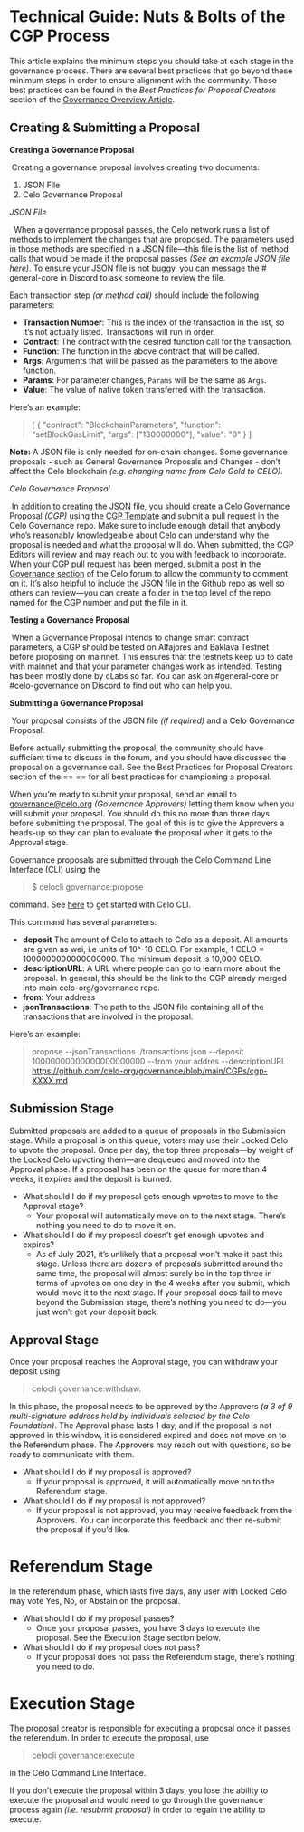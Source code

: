 # Technical Guide: Nuts & Bolts of the CGP Process

This article explains the minimum steps you should take at each stage in the governance process. There are several best practices that go beyond these minimum steps in order to ensure alignment with the community. Those best practices can be found in the *Best Practices for Proposal Creators* section of the [Governance Overview Article](https://github.com/celo-org/governance/blob/main/README.md).

## Creating & Submitting a Proposal
**Creating a Governance Proposal**

&nbsp;Creating a governance proposal involves creating two documents:
1. JSON File
2. Celo Governance Proposal

*JSON File*

&nbsp;
When a governance proposal passes, the Celo network runs a list of methods to implement the changes that are proposed. The parameters used in those methods are specified in a JSON file—this file is the list of method calls that would be made if the proposal passes *(See an example JSON file [here](https://github.com/celo-org/celo-proposals/blob/master/CGPs/0024/mainnet.json))*. To ensure your JSON file is not buggy, you can message the #​​general-core in Discord to ask someone to review the file.

Each transaction step *(or method call)* should include the following parameters:
- **Transaction Number**: This is the index of the transaction in the list, so it’s not actually listed.  Transactions will run in order.
- **Contract**: The contract with the desired function call for the transaction.
- **Function**: The function in the above contract that will be called.
- **Args**: Arguments that will be passed as the parameters to the above function.
- **Params**: For parameter changes, `Params` will be the same as `Args`.
- **Value**: The value of native token transferred with the transaction.

Here’s an example:
> [
{
  "contract": "BlockchainParameters",
  "function": "setBlockGasLimit",
  "args": ["130000000"],
  "value": "0"
}
]

**Note:** A JSON file is only needed for on-chain changes. Some governance proposals - such as General Governance Proposals and Changes - don’t affect the Celo blockchain *(e.g. changing name from Celo Gold to CELO)*.

*Celo Governance Proposal*

&nbsp;In addition to creating the JSON file, you should create a Celo Governance Proposal *(CGP)* using the [CGP Template](https://github.com/celo-org/governance/blob/main/CGPs/cgp-template.md) and submit a pull request in the Celo Governance repo. Make sure to include enough detail that anybody who’s reasonably knowledgeable about Celo can understand why the proposal is needed and what the proposal will do. When submitted, the CGP Editors will review and may reach out to you with feedback to incorporate. When your CGP pull request has been merged, submit a post in the [Governance section](https://forum.celo.org/c/governance/12) of the Celo forum to allow the community to comment on it. It’s also helpful to include the JSON file in the Github repo as well so others can review—you can create a folder in the top level of the repo named for the CGP number and put the file in it.

**Testing a Governance Proposal**

&nbsp;When a Governance Proposal intends to change smart contract parameters, a CGP should be tested on Alfajores and Baklava Testnet before proposing on mainnet. This ensures that the testnets keep up to date with mainnet and that your parameter changes work as intended. Testing has been mostly done by cLabs so far. You can ask on #general-core or #celo-governance on Discord to find out who can help you.

**Submitting a Governance Proposal**

&nbsp;Your proposal consists of the JSON file *(if required)* and a Celo Governance Proposal.

Before actually submitting the proposal, the community should have sufficient time to discuss in the forum, and you should have discussed the proposal on a governance call. See the Best Practices for Proposal Creators section of the ==
== for all best practices for championing a proposal.

When you’re ready to submit your proposal, send an email to governance@celo.org *(Governance Approvers)* letting them know when you will submit your proposal. You should do this no more than three days before submitting the proposal. The goal of this is to give the Approvers a heads-up so they can plan to evaluate the proposal when it gets to the Approval stage.

Governance proposals are submitted through the Celo Command Line Interface (CLI) using the
>$ celocli governance:propose

command. See [here](https://docs.celo.org/command-line-interface/introduction) to get started with Celo CLI.

This command has several parameters:
- **deposit** The amount of Celo to attach to Celo as a deposit. All amounts are given as wei, i.e units of 10^-18 CELO. For example, 1 CELO = 1000000000000000000. The minimum deposit is 10,000 CELO.
- **descriptionURL**: A URL where people can go to learn more about the proposal. In general, this should be the link to the CGP already merged into main celo-org/governance repo.
- **from**: Your address
- **jsonTransactions**: The path to the JSON file containing all of the transactions that are involved in the proposal.

Here’s an example:
> propose --jsonTransactions ./transactions.json --deposit 10000000000000000000000 --from 
your addres --descriptionURL
https://github.com/celo-org/governance/blob/main/CGPs/cgp-XXXX.md

## Submission Stage
Submitted proposals are added to a queue of proposals in the Submission stage. While a proposal is on this queue, voters may use their Locked Celo to upvote the proposal. Once per day, the top three proposals—by weight of the Locked Celo upvoting them—are dequeued and moved into the Approval phase. If a proposal has been on the queue for more than 4 weeks, it expires and the deposit is burned.

- What should I do if my proposal gets enough upvotes to move to the Approval stage?
    - Your proposal will automatically move on to the next stage. There’s nothing you need to do to move it on.
- What should I do if my proposal doesn’t get enough upvotes and expires?
    - As of July 2021, it’s unlikely that a proposal won’t make it past this stage. Unless there are dozens of proposals submitted around the same time, the proposal will almost surely be in the top three in terms of upvotes on one day in the 4 weeks after you submit, which would move it to the next stage. If your proposal does fail to move beyond the Submission stage, there’s nothing you need to do—you just won’t get your deposit back.

## Approval Stage
Once your proposal reaches the Approval stage, you can withdraw your deposit using
> celocli governance:withdraw.

In this phase, the proposal needs to be approved by the Approvers *(a 3 of 9 multi-signature address held by individuals selected by the Celo Foundation)*. The Approval phase lasts 1 day, and if the proposal is not approved in this window, it is considered expired and does not move on to the Referendum phase. The Approvers may reach out with questions, so be ready to communicate with them.

- What should I do if my proposal is approved?
    - If your proposal is approved, it will automatically move on to the Referendum stage.
- What should I do if my proposal is not approved?
     - If your proposal is not approved, you may receive feedback from the Approvers. You can incorporate this feedback and then re-submit the proposal if you’d like.

# Referendum Stage
In the referendum phase, which lasts five days, any user with Locked Celo may vote Yes, No, or Abstain on the proposal.

- What should I do if my proposal passes?
     - Once your proposal passes, you have 3 days to execute the proposal. See the Execution Stage  section below.
- What should I do if my proposal does not pass?
     - If your proposal does not pass the Referendum stage, there’s nothing you need to do.

# Execution Stage
The proposal creator is responsible for executing a proposal once it passes the referendum. In order to execute the proposal, use
> celocli governance:execute

in the Celo Command Line Interface.

If you don’t execute the proposal within 3 days, you lose the ability to execute the proposal and would need to go through the governance process again *(i.e. resubmit proposal)* in order to regain the ability to execute.
